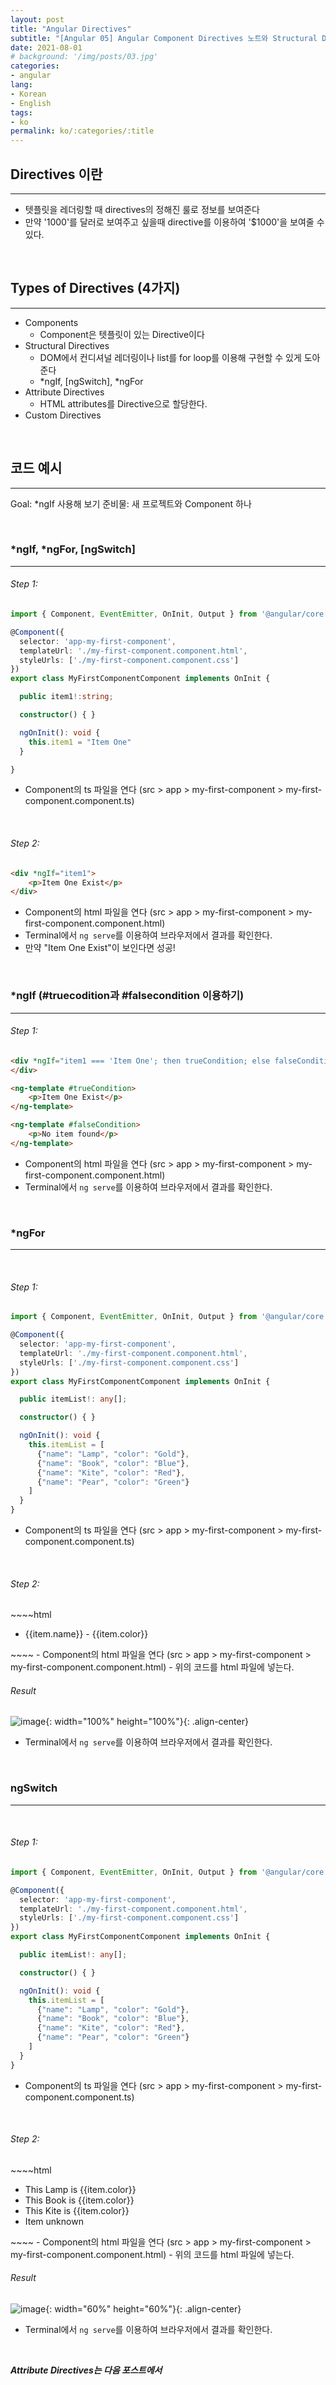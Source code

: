 ```yaml
---
layout: post
title: "Angular Directives"
subtitle: "[Angular 05] Angular Component Directives 노트와 Structural Directives Examples"
date: 2021-08-01
# background: '/img/posts/03.jpg'
categories:
- angular
lang:
- Korean
- English
tags:
- ko
permalink: ko/:categories/:title
---
```


## Directives 이란
***
- 텟플릿을 레더링할 때 directives의 정해진 룰로 정보를 보여준다
- 만약 '1000'를 달러로 보여주고 싶을때 directive를 이용하여 '$1000'을 보여줄 수 있다.

<br>

## Types of Directives (4가지)
***
- Components
  - Component은 텟플릿이 있는 Directive이다
- Structural Directives
  - DOM에서 컨디셔널 레더링이나 list를 for loop를 이용해 구현할 수 있게 도아준다
  - *ngIf, [ngSwitch], *ngFor
- Attribute Directives
  - HTML attributes를 Directive으로 할당한다.
- Custom Directives

<br>

## 코드 예시
***
Goal: *ngIf 사용해 보기
준비물: 새 프로젝트와 Component 하나

<br>

### *ngIf, *ngFor, [ngSwitch]
***
<h6>Step 1:</h6> 

~~~~typescript
import { Component, EventEmitter, OnInit, Output } from '@angular/core';

@Component({
  selector: 'app-my-first-component',
  templateUrl: './my-first-component.component.html',
  styleUrls: ['./my-first-component.component.css']
})
export class MyFirstComponentComponent implements OnInit {

  public item1!:string;

  constructor() { }

  ngOnInit(): void {
    this.item1 = "Item One"
  }

}
~~~~
- Component의 ts 파일을 연다 (src > app > my-first-component > my-first-component.component.ts)
<br>

<h6>Step 2:</h6> 

~~~~html
<div *ngIf="item1">
    <p>Item One Exist</p>
</div>
~~~~
- Component의 html 파일을 연다 (src > app > my-first-component > my-first-component.component.html)
- Terminal에서 <code>ng serve</code>를 이용하여 브라우저에서 결과를 확인한다.
- 만약 "Item One Exist"이 보인다면 성공!
<br>


### *ngIf (#truecodition과 #falsecondition 이용하기)
***
<h6>Step 1:</h6> 

~~~~html
<div *ngIf="item1 === 'Item One'; then trueCondition; else falseCondition">
</div>

<ng-template #trueCondition>
    <p>Item One Exist</p>
</ng-template>

<ng-template #falseCondition>
    <p>No item found</p>
</ng-template>
~~~~
- Component의 html 파일을 연다 (src > app > my-first-component > my-first-component.component.html)
- Terminal에서 <code>ng serve</code>를 이용하여 브라우저에서 결과를 확인한다.
<br>

### *ngFor
***
<br>

<h6>Step 1:</h6>

~~~~typescript
import { Component, EventEmitter, OnInit, Output } from '@angular/core';

@Component({
  selector: 'app-my-first-component',
  templateUrl: './my-first-component.component.html',
  styleUrls: ['./my-first-component.component.css']
})
export class MyFirstComponentComponent implements OnInit {

  public itemList!: any[];

  constructor() { }

  ngOnInit(): void {
    this.itemList = [
      {"name": "Lamp", "color": "Gold"},
      {"name": "Book", "color": "Blue"},
      {"name": "Kite", "color": "Red"},
      {"name": "Pear", "color": "Green"}
    ]
  }
}
~~~~ 
- Component의 ts 파일을 연다 (src > app > my-first-component > my-first-component.component.ts)
<br>

<h6>Step 2:</h6>
~~~~html
<ul *ngFor="let item of itemList">
    <li>
        {{item.name}} - {{item.color}}
    </li>
</ul>
~~~~
- Component의 html 파일을 연다 (src > app > my-first-component > my-first-component.component.html)
- 위의 코드를 html 파일에 넣는다.  
<br>

<h6>Result</h6>

![image](https://user-images.githubusercontent.com/44415731/127756069-5fa19530-a367-4b53-b9f6-a323f1913010.png){: width="100%" height="100%"}{: .align-center}  
- Terminal에서 <code>ng serve</code>를 이용하여 브라우저에서 결과를 확인한다.
<br>  

### ngSwitch
***
<br>

<h6>Step 1:</h6>

~~~~typescript
import { Component, EventEmitter, OnInit, Output } from '@angular/core';

@Component({
  selector: 'app-my-first-component',
  templateUrl: './my-first-component.component.html',
  styleUrls: ['./my-first-component.component.css']
})
export class MyFirstComponentComponent implements OnInit {

  public itemList!: any[];

  constructor() { }

  ngOnInit(): void {
    this.itemList = [
      {"name": "Lamp", "color": "Gold"},
      {"name": "Book", "color": "Blue"},
      {"name": "Kite", "color": "Red"},
      {"name": "Pear", "color": "Green"}
    ]
  }
}
~~~~ 
- Component의 ts 파일을 연다 (src > app > my-first-component > my-first-component.component.ts)
<br>

<h6>Step 2:</h6>
~~~~html
<ul *ngFor="let item of itemList" [ngSwitch]="item.name">
    <li *ngSwitchCase="'Lamp'">
        This Lamp is {{item.color}}
    </li>
    <li *ngSwitchCase="'Book'">
        This Book is {{item.color}}
    </li>
    <li *ngSwitchCase="'Kite'">
        This Kite is {{item.color}}
    </li>
    <li *ngSwitchDefault>
        Item unknown
    </li>
</ul>
~~~~
- Component의 html 파일을 연다 (src > app > my-first-component > my-first-component.component.html)
- 위의 코드를 html 파일에 넣는다.  
<br>

<h6>Result</h6>

![image](https://user-images.githubusercontent.com/44415731/127756162-427033ec-54d1-4e40-8190-7771dd099828.png){: width="60%" height="60%"}{: .align-center}  
- Terminal에서 <code>ng serve</code>를 이용하여 브라우저에서 결과를 확인한다.
<br>  

***Attribute Directives는 다음 포스트에서***